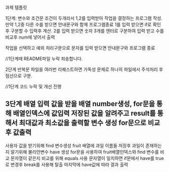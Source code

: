 과제 템플릿

1단계: 변수와 조건문
조건이 두개라서 1,2를 입력받아 작업을 결정하는 프로그램 작성.
만약 1,2중 다른 수를 받으면 안내문구와 함께 프로그램종료
1를 입력 받으면 if로 확인후 구분할 수 입력후 계산.
2를 입력 받으면 숫자 3개를 엔터로 구분하여 입력 받고 수를 비교후
num에 넣어서 출력

작업을 선택하고 예외 처리구문으로 문자를 입력 받으면 안내문구와
프로그램 종료

//1단계때 README파일 누락 죄송합니다.

2단계 반복문
파일을 여러번 리퀘스트하면 가독성 문제로 하나의 파일에서 주석처리 후
점선으로 구분.
 
//1단계 코드 누락 및 개선 진행

3단계 배열
입력 값을 받을 배열 number생성, for문을 통해 배열인덱스에 값입력
저장된 값을 알려주고 result를 통해서
최대값과 최소값을 출력할 변수 생성
for문으로 비교후 값출력
-----------------------
사용자 값을 받기위해 find 변수생성 fruit 배열에 과일 이름들 저장후
과일이 존재하는지 알기위해 불리안변수 have 생성
for문을 사용하여 fruit배열인덱스와 find 변수를 비교
문자열이 같은지 비교를 위해 equals 사용
문자열이 일치하면 if문에서 have를 true로 변경후
break를 사용해 탈출
마지막에 have값에 따라 결과 출력